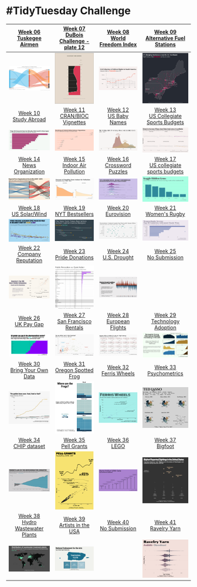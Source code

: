 # #TidyTuesday Challenge

<!-- table header, followed by pictures link -->

|                                                                         [Week 06<br>Tuskegee Airmen](https://github.com/poncest/tidytuesday/tree/main/2022/Week_06)                                                                         |                                                                   [Week 07<br>DuBois Challenge - plate 12](https://github.com/poncest/tidytuesday/tree/main/2022/Week_07)                                                                   |                                                               [Week 08<br>World Freedom Index](https://github.com/poncest/tidytuesday/tree/main/2022/Week_08)                                                               |                                                            [Week 09<br>Alternative Fuel Stations](https://github.com/poncest/tidytuesday/tree/main/2022/Week_09)                                                            |
|:----------------:|:----------------:|:----------------:|:----------------:|
|                                                                                                  ![](Week_06/2022_06_airmen.png "Week 06")                                                                                                  |                                                                                         ![](Week_07/2022_07_duboischallenge_plate12.png "Week 07")                                                                                          |                                                                                   ![](Week_08/2022_08_world_freedom_index.png "Week 08")                                                                                    |                                                                                ![](Week_09/2022_09_alternative_fuel_stations.png "Week 09")                                                                                 |
|                                                                          [Week 10<br>Study Abroad](https://github.com/poncest/tidytuesday/tree/main/2022/Week_10)                                                                           |                                                                       [Week 11<br>CRAN/BIOC Vignettes](https://github.com/poncest/tidytuesday/tree/main/2022/Week_11)                                                                       |                                                                  [Week 12<br>US Baby Names](https://github.com/poncest/tidytuesday/tree/main/2022/Week_12)                                                                  |                                                          [Week 13<br>US Collegiate Sports Budgets](https://github.com/poncest/tidytuesday/tree/main/2022/Week_13)                                                           |
|                                                                                                 ![](Week_10/2022_10_erasmus.png "Week 10")                                                                                                  |                                                                                           ![](Week_11/2022_11_cran_bioc_vignattes.png "Week 11")                                                                                            |                                                                                        ![](Week_12/2022_12_baby_names.png "Week 12")                                                                                        |                                                                                ![](Week_13/2022_13_collegiate_sports_budgets.png "Week 13")                                                                                 |
|                                                                        [Week 14<br>News Organization](https://github.com/poncest/tidytuesday/tree/main/2022/Week_14)                                                                        |                                                                      [Week 15<br>Indoor Air Pollution](https://github.com/poncest/tidytuesday/tree/main/2022/Week_15)                                                                       |                                                                [Week 16<br>Crossword Puzzles](https://github.com/poncest/tidytuesday/tree/main/2022/Week_16)                                                                |                                                          [Week 17<br>US collegiate sports budgets](https://github.com/poncest/tidytuesday/tree/main/2022/Week_17)                                                           |
|                                                                                                ![](Week_14/2022_14_news_orgs.png "Week 14")                                                                                                 |                                                                                             ![](Week_15/2022_15_indoor_pollution.png "Week 15")                                                                                             |                                                                                         ![](Week_16/2022_16_big_dave.png "Week 16")                                                                                         |                                                                                       ![](Week_17/2022_17_hidden_gems.png "Week 17")                                                                                        |
|                                                                          [Week 18<br>US Solar/Wind](https://github.com/poncest/tidytuesday/tree/main/2022/Week_18)                                                                          |                                                                         [Week 19<br>NYT Bestsellers](https://github.com/poncest/tidytuesday/tree/main/2022/Week_19)                                                                         |                                                                   [Week 20<br>Eurovision](https://github.com/poncest/tidytuesday/tree/main/2022/Week_20)                                                                    |                                                                  [Week 21<br>Women's Rugby](https://github.com/poncest/tidytuesday/tree/main/2022/Week_21)                                                                  |
|                                                                                                 ![](Week_18/2022_18_capacity.png "Week 18")                                                                                                 |                                                                                                ![](Week_19/2022_19_nyt_titles.png "Week 19")                                                                                                |                                                                                        ![](Week_20/2022_20_eurovision.png "Week 20")                                                                                        |                                                                                          ![](Week_21/2022_21_rugby.png "Week 21")                                                                                           |
|                                                                       [Week 22<br>Company Reputation](https://github.com/poncest/tidytuesday/tree/main/2022/Week_22)                                                                        |                                                                         [Week 23<br>Pride Donations](https://github.com/poncest/tidytuesday/tree/main/2022/Week_23)                                                                         |                                                                  [Week 24<br>U.S. Drought](https://github.com/poncest/tidytuesday/tree/main/2022/Week_24)                                                                   |                                                                                         [Week 25<br>No Submission](2022_24/Week_25)                                                                                         |
|                                                                                                ![](Week_22/2022_22_reputation.png "Week 22")                                                                                                |                                                                                                ![](Week_23/2022_23_donations.png "Week 23")                                                                                                 |                                                                                         ![](Week_24/2022_24_drought.png "Week 24")                                                                                          |                                                                                                                                                                                                                             |
|                                                                           [Week 26<br>UK Pay Gap](https://github.com/poncest/tidytuesday/tree/main/2022/Week_26)                                                                            |                                                                      [Week 27<br>San Francisco Rentals](https://github.com/poncest/tidytuesday/tree/main/2022/Week_27)                                                                      |                                                                [Week 28<br>European Flights](https://github.com/poncest/tidytuesday/tree/main/2022/Week_28)                                                                 |                                                               [Week 29<br>Technology Adoption](https://github.com/poncest/tidytuesday/tree/main/2022/Week_29)                                                               |
|                                                                                                  ![](Week_26/2022_26_paygap.png "Week 26")                                                                                                  |                                                                                                   ![](Week_27/2022_27_rent.png "Week 27")                                                                                                   |                                                                                         ![](Week_28/2022_28_flights.png "Week 28")                                                                                          |                                                                                        ![](Week_29/2022_29_technology.png "Week 29")                                                                                        |
| [Week 30](https://github.com/poncest/tidytuesday/tree/main/2022/Week_30 "Week 30")[<br>](https://github.com/poncest/tidytuesday/tree/main/2022/Week_32)[Bring Your Own Data](https://github.com/poncest/tidytuesday/tree/main/2022/Week_30) | [Week 31](https://github.com/poncest/tidytuesday/tree/main/2022/Week_31 "Week 31")[<br>](https://github.com/poncest/tidytuesday/tree/main/2022/Week_32)[Oregon Spotted Frog](https://github.com/poncest/tidytuesday/tree/main/2022/Week_31) |                                                                  [Week 32<br>Ferris Wheels](https://github.com/poncest/tidytuesday/tree/main/2022/Week_32)                                                                  | [Week 33](https://github.com/poncest/tidytuesday/tree/main/2022/Week_33)[<br>](https://github.com/poncest/tidytuesday/tree/main/2022/Week_32)[Psychometrics](https://github.com/poncest/tidytuesday/tree/main/2022/Week_33) |
|                                                                                                 ![](Week_30/2022_30_soybean.png "Week 30")                                                                                                  |                                                                                                ![]()![](Week_31/2022_31_frogs.png "Week 31")                                                                                                |                                                                                       ![](Week_32/2022_32_wheels.png "Week 32")![]()                                                                                        |                                                                                    ![]()![](Week_33/2022_33_psychometrics.png "Week 33")                                                                                    |
|         [Week 34](https://github.com/poncest/tidytuesday/tree/main/2022/Week_34)[<br>](https://github.com/poncest/tidytuesday/tree/main/2022/Week_30)[CHIP dataset](https://github.com/poncest/tidytuesday/tree/main/2022/Week_34)          |          [Week 35](https://github.com/poncest/tidytuesday/tree/main/2022/Week_35)[<br>](https://github.com/poncest/tidytuesday/tree/main/2022/Week_30)[Pell Grants](https://github.com/poncest/tidytuesday/tree/main/2022/Week_35)          |     [Week 36](https://github.com/poncest/tidytuesday/tree/main/2022/Week_36)[<br>](https://github.com/poncest/tidytuesday/tree/main/2022/Week_30)[LEGO](https://github.com/poncest/tidytuesday/tree/main/2022/Week_36)      |    [Week 37](https://github.com/poncest/tidytuesday/tree/main/2022/Week_37)[<br>](https://github.com/poncest/tidytuesday/tree/main/2022/Week_30)[Bigfoot](https://github.com/poncest/tidytuesday/tree/main/2022/Week_37)    |
|                                                                                                  ![](Week_34/2022_34_chips.png "Week 34")                                                                                                   |                                                                                                   ![](Week_35/2022_35_pell.png "Week 35")                                                                                                   |                                                                                           ![](Week_36/2022_36_LEGO.png "Week 36")                                                                                           |                                                                                         ![](Week_37/2022_37_bigfoot.png "Week 37")                                                                                          |
|    [Week 38](https://github.com/poncest/tidytuesday/tree/main/2022/Week_38)[<br>](https://github.com/poncest/tidytuesday/tree/main/2022/Week_30)[Hydro Wastewater Plants](https://github.com/poncest/tidytuesday/tree/main/2022/Week_38)    |      [Week 39](https://github.com/poncest/tidytuesday/tree/main/2022/Week_39)[<br>](https://github.com/poncest/tidytuesday/tree/main/2022/Week_30)[Artists in the USA](https://github.com/poncest/tidytuesday/tree/main/2022/Week_39)       | [Week 40](https://github.com/poncest/tidytuesday/tree/main/2022/Week_36)[<br>](https://github.com/poncest/tidytuesday/tree/main/2022/Week_30)[No Submission](https://github.com/poncest/tidytuesday/tree/main/2022/Week_34) | [Week 41](https://github.com/poncest/tidytuesday/tree/main/2022/Week_37)[<br>](https://github.com/poncest/tidytuesday/tree/main/2022/Week_30)[Ravelry Yarn](https://github.com/poncest/tidytuesday/tree/main/2022/Week_41)  |
|                                                                                                ![](Week_38/2022_38_hydrowaste.png "Week 38")                                                                                                |                                                                                                 ![](Week_39/2022_39_artists.png "Week 39")                                                                                                  |                                                                                                                                                                                                                             |                                                                                         ![](Week_41/2022_41_ravelry.png "Week 41")                                                                                          |
